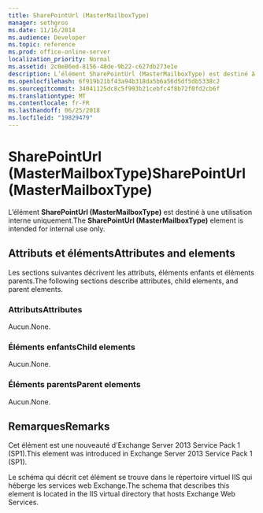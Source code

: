 ```yaml
---
title: SharePointUrl (MasterMailboxType)
manager: sethgros
ms.date: 11/16/2014
ms.audience: Developer
ms.topic: reference
ms.prod: office-online-server
localization_priority: Normal
ms.assetid: 2c0e86ed-8156-48de-9b22-c627db273e1e
description: L’élément SharePointUrl (MasterMailboxType) est destiné à une utilisation interne uniquement.
ms.openlocfilehash: 6f919b21bf43a94b318da5b6a56d5df5db5338c2
ms.sourcegitcommit: 34041125dc8c5f993b21cebfc4f8b72f0fd2cb6f
ms.translationtype: MT
ms.contentlocale: fr-FR
ms.lasthandoff: 06/25/2018
ms.locfileid: "19829479"
---
```

# <a name="sharepointurl-mastermailboxtype"></a><span data-ttu-id="97213-103">SharePointUrl (MasterMailboxType)</span><span class="sxs-lookup"><span data-stu-id="97213-103">SharePointUrl (MasterMailboxType)</span></span>

<span data-ttu-id="97213-104">L’élément **SharePointUrl (MasterMailboxType)** est destiné à une utilisation interne uniquement.</span><span class="sxs-lookup"><span data-stu-id="97213-104">The **SharePointUrl (MasterMailboxType)** element is intended for internal use only.</span></span> 

## <a name="attributes-and-elements"></a><span data-ttu-id="97213-105">Attributs et éléments</span><span class="sxs-lookup"><span data-stu-id="97213-105">Attributes and elements</span></span>

<span data-ttu-id="97213-106">Les sections suivantes décrivent les attributs, éléments enfants et éléments parents.</span><span class="sxs-lookup"><span data-stu-id="97213-106">The following sections describe attributes, child elements, and parent elements.</span></span>
  
### <a name="attributes"></a><span data-ttu-id="97213-107">Attributs</span><span class="sxs-lookup"><span data-stu-id="97213-107">Attributes</span></span>

<span data-ttu-id="97213-108">Aucun.</span><span class="sxs-lookup"><span data-stu-id="97213-108">None.</span></span>
  
### <a name="child-elements"></a><span data-ttu-id="97213-109">Éléments enfants</span><span class="sxs-lookup"><span data-stu-id="97213-109">Child elements</span></span>

<span data-ttu-id="97213-110">Aucun.</span><span class="sxs-lookup"><span data-stu-id="97213-110">None.</span></span>
  
### <a name="parent-elements"></a><span data-ttu-id="97213-111">Éléments parents</span><span class="sxs-lookup"><span data-stu-id="97213-111">Parent elements</span></span>

<span data-ttu-id="97213-112">Aucun.</span><span class="sxs-lookup"><span data-stu-id="97213-112">None.</span></span>
  
## <a name="remarks"></a><span data-ttu-id="97213-113">Remarques</span><span class="sxs-lookup"><span data-stu-id="97213-113">Remarks</span></span>

<span data-ttu-id="97213-114">Cet élément est une nouveauté d'Exchange Server 2013 Service Pack 1 (SP1).</span><span class="sxs-lookup"><span data-stu-id="97213-114">This element was introduced in Exchange Server 2013 Service Pack 1 (SP1).</span></span>
  
<span data-ttu-id="97213-115">Le schéma qui décrit cet élément se trouve dans le répertoire virtuel IIS qui héberge les services web Exchange.</span><span class="sxs-lookup"><span data-stu-id="97213-115">The schema that describes this element is located in the IIS virtual directory that hosts Exchange Web Services.</span></span>
  


